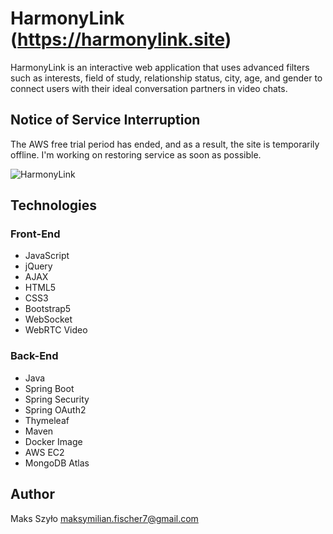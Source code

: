# HarmonyLink (https://harmonylink.site)

HarmonyLink is an interactive web application that uses advanced filters such as interests, field of study, relationship status, city, age, and gender to connect users with their ideal conversation partners in video chats.

## Notice of Service Interruption
The AWS free trial period has ended, and as a result, the site is temporarily offline. I'm working on restoring service as soon as possible.

![HarmonyLink](https://github.com/f1scher7/harmony-link/assets/115926717/7eb7dd9e-b318-4443-9e6a-15dadf702fbb)

## Technologies

### Front-End
- JavaScript
- jQuery
- AJAX
- HTML5
- CSS3
- Bootstrap5
- WebSocket
- WebRTC Video

### Back-End
- Java
- Spring Boot
- Spring Security
- Spring OAuth2
- Thymeleaf
- Maven
- Docker Image
- AWS EC2
- MongoDB Atlas

## Author

Maks Szyło maksymilian.fischer7@gmail.com
